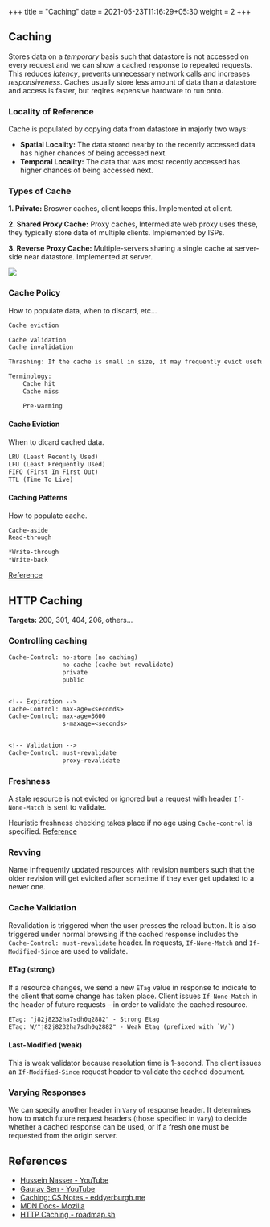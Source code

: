 +++
title = "Caching"
date = 2021-05-23T11:16:29+05:30
weight = 2
+++

## Caching
Stores data on a _temporary_ basis such that datastore is not accessed on every request and we can show a cached response to repeated requests. This reduces _latency_, prevents unnecessary network calls and increases _responsiveness_. Caches usually store less amount of data than a datastore and access is faster, but reqires expensive hardware to run onto.

### Locality of Reference 
Cache is populated by copying data from datastore in majorly two ways:
- **Spatial Locality:** The data stored nearby to the recently accessed data has higher chances of being accessed next.
- **Temporal Locality:** The data that was most recently accessed has higher chances of being accessed next. 

### Types of Cache
**1. Private:** Broswer caches, client keeps this. Implemented at client.

**2. Shared Proxy Cache:** Proxy caches, Intermediate web proxy uses these, they typically store data of multiple clients. Implemented by ISPs.

**3. Reverse Proxy Cache:** Multiple-servers sharing a single cache at server-side near datastore. Implemented at server.

![](https://developer.mozilla.org/en-US/docs/Web/HTTP/Caching/http_cache_type.png)

### Cache Policy
How to populate data, when to discard, etc...
```txt
Cache eviction

Cache validation
Cache invalidation

Thrashing: If the cache is small in size, it may frequently evict useful data.
```

```txt
Terminology:
	Cache hit
	Cache miss

	Pre-warming
```

#### Cache Eviction
When to dicard cached data.
```txt
LRU (Least Recently Used)
LFU (Least Frequently Used)
FIFO (First In First Out)
TTL (Time To Live)
```

#### Caching Patterns
How to populate cache.
```txt
Cache-aside
Read-through

*Write-through
*Write-back
```
[Reference](https://notes.eddyerburgh.me/distributed-systems/caching#caching-patterns)

## HTTP Caching 
**Targets:** 200, 301, 404, 206, others...

### Controlling caching
```txt
Cache-Control: no-store (no caching)
			   no-cache (cache but revalidate)
			   private
			   public


<!-- Expiration -->
Cache-Control: max-age=<seconds>
Cache-Control: max-age=3600
			   s-maxage=<seconds>


<!-- Validation -->
Cache-Control: must-revalidate
			   proxy-revalidate
```

### Freshness
A stale resource is not evicted or ignored but a request with header `If-None-Match` is sent to validate.

Heuristic freshness checking takes place if no age using `Cache-control` is specified.
[Reference](https://developer.mozilla.org/en-US/docs/Web/HTTP/Caching#freshness)

### Revving
Name infrequently updated resources with revision numbers such that the older revision will get evicited after sometime if they ever get updated to a newer one.

### Cache Validation
Revalidation is triggered when the user presses the reload button. It is also triggered under normal browsing if the cached response includes the `Cache-Control: must-revalidate` header. In requests, `If-None-Match` and `If-Modified-Since` are used to validate.

#### ETag (strong)
If a resource changes, we send a new `ETag` value in response to indicate to the client that some change has taken place. Client issues `If-None-Match` in the header of future requests – in order to validate the cached resource.
```txt
ETag: "j82j8232ha7sdh0q2882" - Strong Etag
ETag: W/"j82j8232ha7sdh0q2882" - Weak Etag (prefixed with `W/`)
```

#### Last-Modified (weak)
This is weak validator because resolution time is 1-second. The client issues an `If-Modified-Since` request header to validate the cached document.

### Varying Responses
We can specify another header in `Vary` of response header. It determines how to match future request headers (those specified in `Vary`) to decide whether a cached response can be used, or if a fresh one must be requested from the origin server.

## References
- [Hussein Nasser - YouTube](https://www.youtube.com/watch?v=ccemOqDrc2I)
- [Gaurav Sen - YouTube](https://www.youtube.com/watch?v=U3RkDLtS7uY)
- [Caching: CS Notes - eddyerburgh.me](https://notes.eddyerburgh.me/distributed-systems/caching)
- [MDN Docs- Mozilla](https://developer.mozilla.org/en-US/docs/Web/HTTP/Caching)
- [HTTP Caching - roadmap.sh](https://roadmap.sh/guides/http-caching)